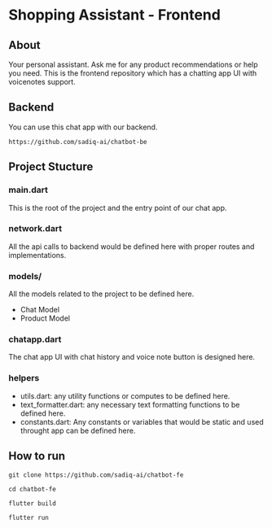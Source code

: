 # Shopping Assistant - Frontend

## About

Your personal assistant. Ask me for any product recommendations or help you need. This is the frontend repository which has a chatting app UI with voicenotes support.

## Backend

You can use this chat app with our backend.

`https://github.com/sadiq-ai/chatbot-be`

## Project Stucture

### main.dart

This is the root of the project and the entry point of our chat app.

### network.dart

All the api calls to backend would be defined here with proper routes and implementations.

### models/

All the models related to the project to be defined here.

- Chat Model
- Product Model

### chatapp.dart

The chat app UI with chat history and voice note button is designed here.

### helpers

- utils.dart: any utility functions or computes to be defined here.
- text_formatter.dart: any necessary text formatting functions to be defined here.
- constants.dart: Any constants or variables that would be static and used throught app can be defined here.

## How to run

`git clone https://github.com/sadiq-ai/chatbot-fe`

`cd chatbot-fe`

`flutter build`

`flutter run`
